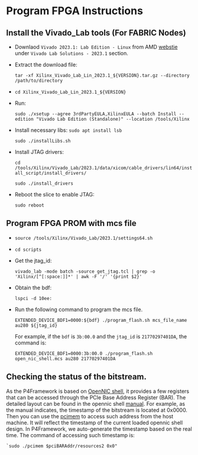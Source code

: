 # Program FPGA Instructions

##  Install the Vivado_Lab tools (For FABRIC Nodes)
* Downlaod `Vivado 2023.1: Lab Edition - Linux` from AMD [webstie](https://www.xilinx.com/support/download.html) under `Vivado Lab Solutions - 2023.1` section. 
* Extract the download file:
  
    `tar -xf Xilinx_Vivado_Lab_Lin_2023.1_${VERSION}.tar.gz --directory /path/to/directory` 
* `cd Xilinx_Vivado_Lab_Lin_2023.1_${VERSION}`
* Run: 
  
  `sudo ./xsetup --agree 3rdPartyEULA,XilinxEULA --batch Install --edition "Vivado Lab Edition (Standalone)" --location /tools/Xilinx`

* Install necessary libs:
  `sudo apt install lsb` 

  `sudo ./installLibs.sh`

* Install JTAG drivers:
  
  `cd /tools/Xilinx/Vivado_Lab/2023.1/data/xicom/cable_drivers/lin64/install_script/install_drivers/`

  `sudo ./install_drivers`

* Reboot the slice to enable JTAG:
  
  `sudo reboot`


## Program FPGA PROM with mcs file

* `source /tools/Xilinx/Vivado_Lab/2023.1/settings64.sh`

* `cd scripts`

* Get the jtag\_id:

    `vivado_lab -mode batch -source get_jtag.tcl | grep -o 'Xilinx/[^[:space:]]*' | awk -F '/' '{print $2}'`

* Obtain the bdf:

  `lspci -d 10ee:`

* Run the following command to program the mcs file.

    `EXTENDED_DEVICE_BDF1=0000:${bdf} ./program_flash.sh mcs_file_name au280 ${jtag_id}`

    For example, if the `bdf` is `3b:00.0` and the `jtag_id` is `21770297401DA`, the command is: 

    `EXTENDED_DEVICE_BDF1=0000:3b:00.0 ./program_flash.sh open_nic_shell.mcs au280 21770297401DA`
## Checking the status of the bitstream.

As the P4Framework is based on [OpenNIC shell](https://github.com/Xilinx/open-nic), it provides a few registers that can be accessed through the PCIe Base Address Register (BAR). The detailed layout can be found in the opennic shell [manual](https://github.com/Xilinx/open-nic/blob/main/OpenNIC_manual.pdf). 
For example, as the manual indicates, the timestamp of the bitstream is located at 0x0000. Then you can use the [pcimem](https://github.com/billfarrow/pcimem) to access such address from the host machine. It will reflect the timestamp of the current loaded opennic shell design. In P4Framework, we auto-generate the timestamp based on the real time. The command of accessing such timestamp is:

    `sudo ./pcimem $pciBARAddr/resources2 0x0" 





